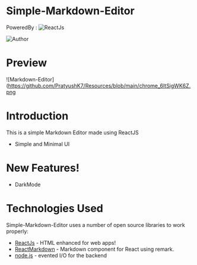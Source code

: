 # Simple-Markdown-Editor

PoweredBy :
![ReactJs](https://user-images.githubusercontent.com/56060354/97405855-53c40280-191e-11eb-8fe5-8d7878b0b280.png)

![Author](https://img.shields.io/badge/author-Pratyush%20Kumar-lightgrey.svg?colorB=9900cc&style=flat-square)

# Preview
![Markdown-Editor](https://github.com/PratyushK7/Resources/blob/main/chrome_6ltSigWK6Z.png
# Introduction
This is a simple Markdown Editor made using ReactJS

  - Simple and Minimal UI

# New Features!

  - DarkMode 
 
# Technologies Used

Simple-Markdown-Editor uses a number of open source libraries to work properly:

* [ReactJs] - HTML enhanced for web apps!
* [ReactMarkdown] - Markdown component for React using remark.
* [node.js] - evented I/O for the backend

 [git-repo-url]: https://github.com/PratyushK7/gi-pics
 [node.js]: http://nodejs.org/
 [ReactJs]: http://reactjs.org/
 [ReactMarkdown]: https://www.npmjs.com/package/react-markdown
